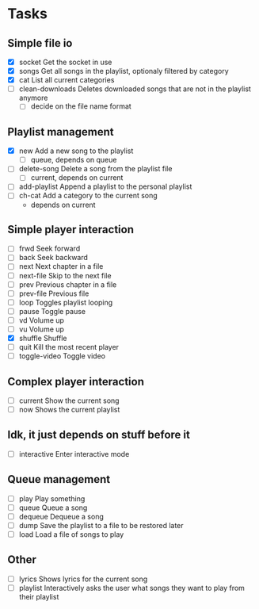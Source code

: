
# Tasks

## Simple file io

 - [x] socket             Get the socket in use
 - [x] songs              Get all songs in the playlist, optionaly filtered by category
 - [x] cat                List all current categories
 - [ ] clean-downloads    Deletes downloaded songs that are not in the playlist anymore
     - [ ] decide on the file name format

## Playlist management

 - [x] new                Add a new song to the playlist
     - [ ] queue, depends on queue
 - [ ] delete-song        Delete a song from the playlist file
     - [ ] current, depends on current
 - [ ] add-playlist       Append a playlist to the personal playlist
 - [ ] ch-cat             Add a category to the current song
     - depends on current

## Simple player interaction

 - [ ] frwd               Seek forward
 - [ ] back               Seek backward
 - [ ] next               Next chapter in a file
 - [ ] next-file          Skip to the next file
 - [ ] prev               Previous chapter in a file
 - [ ] prev-file          Previous file
 - [ ] loop               Toggles playlist looping
 - [ ] pause              Toggle pause
 - [ ] vd                 Volume up
 - [ ] vu                 Volume up
 - [x] shuffle            Shuffle
 - [ ] quit               Kill the most recent player
 - [ ] toggle-video       Toggle video

## Complex player interaction

 - [ ] current            Show the current song
 - [ ] now                Shows the current playlist

## Idk, it just depends on stuff before it

 - [ ] interactive        Enter interactive mode

## Queue management
 - [ ] play               Play something
 - [ ] queue              Queue a song
 - [ ] dequeue            Dequeue a song
 - [ ] dump               Save the playlist to a file to be restored later
 - [ ] load               Load a file of songs to play

## Other

 - [ ] lyrics             Shows lyrics for the current song
 - [ ] playlist           Interactively asks the user what songs they want to play from their playlist
